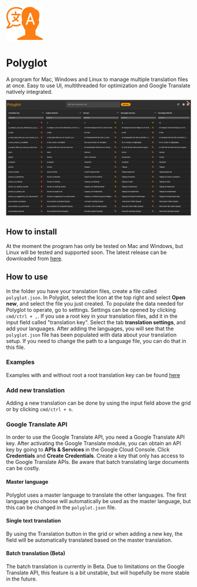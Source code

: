 
![dashboard](assets/logo.png)

# Polyglot
A program for Mac, Windows and Linux to manage multiple translation files at once. Easy to use UI, multithreaded for optimization and Google Translate 
natively integrated.

![dashboard](images/dashboard.png)

## How to install
At the moment the program has only be tested on Mac and Windows, but Linux will be tested and supported soon. The latest release
can be downloaded from [here](https://github.com/Jesperpaulsen/polyglot/releases).

## How to use
In the folder you have your translation files, create a file called `polyglot.json`. In Polyglot, select the Icon at the top right
and select **Open new**, and select the file you just created. To populate the data needed for Polyglot to operate, go to settings. Settings can be opened by clicking `cmd/ctrl + ,`. If you use a root key in
your translation files, add it in the input field called "translation key". Select the tab **translation settings**, and add your languages. After adding the
languages, you will see that the `polyglot.json` file has been populated with data about your translation setup. If you need to
change the path to a language file, you can do that in this file.

### Examples
Examples with and without root a root translation key can be found [here](examples) 

### Add new translation
Adding a new translation can be done by using the input field above the grid or by clicking `cmd/ctrl + n`.

### Google Translate API
In order to use the Google Translate API, you need a Google Translate API key. After activating the Google Translate module, you can obtain an API key by going to **APIs & Services** in the
Google Cloud Console. Click **Credentials** and **Create Credentials**. Create a key that only has access to the Google Translate APIs. Be aware that batch translating large documents can be costly.

#### Master language
Polyglot uses a master language to translate the other languages. The first language you choose will automatically be used as the master language,
but this can be changed in the `polyglot.json` file.

#### Single text translation
By using the Translation button in the grid or when adding a new key, the field will be automatically translated based on the master translation.

#### Batch translation (Beta)
The batch translation is currently in Beta. Due to limitations on the Google Translate API, this feature is a bit unstable,
but will hopefully be more stable in the future.

